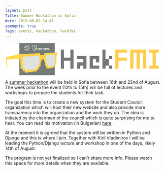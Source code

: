 ```yaml
---
layout: post
Title: Summer Hackathon in Sofia
date: 2013-08-02 14:45
comments: true
Tags: events, hackathon, hackfmi
---
```


<img src="/images/hackfmi/Logo_SummerHackFMI.png" alt="Summer HackFMI" style="display:block;clear:both" />

A [summer hackathon](http://hackfmi.com/spontanen-leten-hachathon/)
will be held in Sofia between 16th and 22nd of August. The week prior to the
event (12th to 15th) will be full of lectures and workshops to prepare the students
for their task.

The goal this time is to create a new system for the Student Council organization
which will host their new website and also provide more transparency into the 
organization and the work they do. The idea is initiated by the chairman of the
council which is quite surprising for me to hear. You can read his motivation
(in Bulgarian) [here](https://github.com/Hackfmi/SummerHackathon/blob/master/motivation.md).

At the moment it is agreed that the system will be written in Python and Django
and this is where I join. Together with Kiril Vladimirov I will be leading the
Python/Django lecture and workshop in one of the days, likely 14th of August.

The program is not yet finalized so I can't share more info. Please watch this
space for more details when they are available. 



